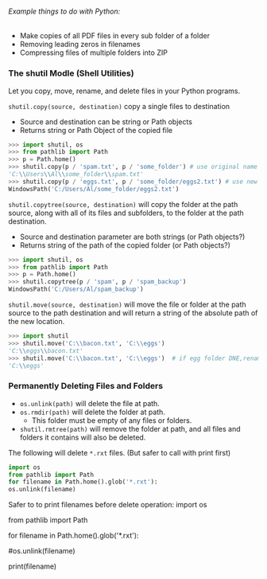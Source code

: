 ###### Example things to do with Python:
- Make copies of all PDF files in every sub folder of a folder
- Removing leading zeros in filenames
- Compressing files of multiple folders into ZIP

### The shutil Modle (Shell Utilities)
Let you copy, move, rename, and delete files in your Python programs.

`shutil.copy(source, destination)` copy a single files to destination
- Source and destination can be string or Path objects
- Returns string or Path Object of the copied file

```py
>>> import shutil, os
>>> from pathlib import Path
>>> p = Path.home()
>>> shutil.copy(p / 'spam.txt', p / 'some_folder') # use original name
'C:\\Users\\Al\\some_folder\\spam.txt'
>>> shutil.copy(p / 'eggs.txt', p / 'some_folder/eggs2.txt') # use new name
WindowsPath('C:/Users/Al/some_folder/eggs2.txt')
```


`shutil.copytree(source, destination)` will copy the folder at the path source, along with all of its files and subfolders, to the folder at the path destination.
- Source and destination parameter are both strings (or Path objects?)
- Returns string of the path of the copied folder (or Path objects?)
```py
>>> import shutil, os
>>> from pathlib import Path
>>> p = Path.home()
>>> shutil.copytree(p / 'spam', p / 'spam_backup')
WindowsPath('C:/Users/Al/spam_backup')
```

`shutil.move(source, destination)` will move the file or folder at the path source to the path destination and will return a string of the absolute path of the new location.
```py
>>> import shutil
>>> shutil.move('C:\\bacon.txt', 'C:\\eggs')
'C:\\eggs\\bacon.txt'
>>> shutil.move('C:\\bacon.txt', 'C:\\eggs')  # if egg folder DNE,renamed eggs
'C:\\eggs'
```

### Permanently Deleting Files and Folders
- `os.unlink(path)` will delete the file at path.
- `os.rmdir(path)` will delete the folder at path.
	- This folder must be empty of any files or folders.
- `shutil.rmtree(path)` will remove the folder at path, and all files and folders it contains will also be deleted.

The following will delete `*.rxt` files. (But safer to call with print first)
```py
import os
from pathlib import Path
for filename in Path.home().glob('*.rxt'):
os.unlink(filename)
```

Safer to to print filenames before delete operation:
import os

from pathlib import Path

for filename in Path.home().glob('*.rxt'):

#os.unlink(filename)

print(filename)